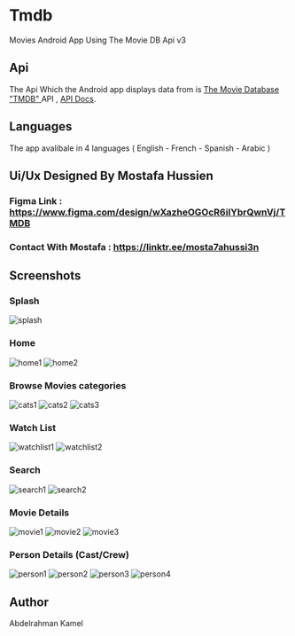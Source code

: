 # Tmdb
Movies Android App Using The Movie DB Api v3

## Api
The Api Which the Android app displays data from is  [The Movie Database "TMDB" ](https://www.themoviedb.org) API , [API Docs](https://developers.themoviedb.org/).

## Languages
The app avalibale in 4 languages ( English - French - Spanish - Arabic )

## Ui/Ux Designed By Mostafa Hussien 
### Figma Link : https://www.figma.com/design/wXazheOGOcR6iIYbrQwnVj/TMDB
### Contact With Mostafa : https://linktr.ee/mosta7ahussi3n

## Screenshots

### Splash
![splash](https://user-images.githubusercontent.com/126878089/222726402-20080dc6-7524-4993-b854-1225bc49199c.jpg)

### Home
![home1](https://user-images.githubusercontent.com/126878089/222726546-6d59d845-db23-4fad-bfb2-22dd6b4eaf16.jpg)
![home2](https://user-images.githubusercontent.com/126878089/222726580-aede9817-720c-45f7-bafa-d4c379965bae.jpg)

### Browse Movies categories
![cats1](https://user-images.githubusercontent.com/126878089/222726996-32b7988e-785e-4d41-8802-dbd81b835480.jpg)
![cats2](https://user-images.githubusercontent.com/126878089/222727033-e0e3a517-7249-47ea-9d73-73ad377a37c8.jpg)
![cats3](https://user-images.githubusercontent.com/126878089/222727060-6f975524-a4e0-4ec5-a9f5-0cd6d5456b74.jpg)

### Watch List
![watchlist1](https://user-images.githubusercontent.com/126878089/222727244-ccd86186-53ee-4642-8a8a-5e3f65c4dbef.jpg)
![watchlist2](https://user-images.githubusercontent.com/126878089/222727252-c46cdc5f-a2b3-4d3f-860f-e9cf40d61f32.jpg)

### Search
![search1](https://user-images.githubusercontent.com/126878089/222727399-d868d791-2990-48a3-af9e-9e8f5d24d7ee.jpg)
![search2](https://user-images.githubusercontent.com/126878089/222727403-84edba0e-7ee1-4772-a1b7-b58da6f12946.jpg)

### Movie Details
![movie1](https://user-images.githubusercontent.com/126878089/222727520-af8ce8a6-3131-4ef2-bf4c-3ffa2cb1ba9e.jpg)
![movie2](https://user-images.githubusercontent.com/126878089/222727553-063863d0-d760-4b1a-94be-6d65e1a7fa25.jpg)
![movie3](https://user-images.githubusercontent.com/126878089/222727582-7748707c-61f2-41c3-bb49-cbde179596e3.jpg)

### Person Details (Cast/Crew)
![person1](https://user-images.githubusercontent.com/126878089/222727773-1f92162a-48d9-4889-94da-663f83e5f1a0.jpg)
![person2](https://user-images.githubusercontent.com/126878089/222727807-24775efc-ce27-4626-9295-290ea0b1c3cd.jpg)
![person3](https://user-images.githubusercontent.com/126878089/222727860-40fc1b9f-9567-44d0-800d-c2e17ac64f00.jpg)
![person4](https://user-images.githubusercontent.com/126878089/222727893-1773dc37-2d6a-4c55-ab7b-e0cdb9672753.jpg)

## Author
Abdelrahman Kamel








